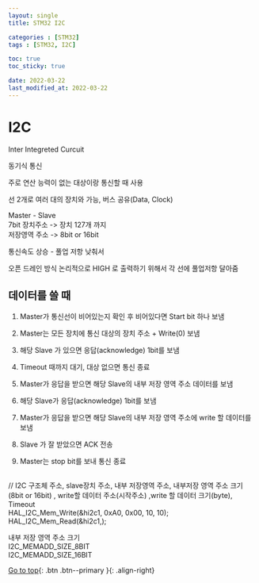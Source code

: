 ```yaml
---
layout: single
title: STM32 I2C

categories : [STM32]
tags : [STM32, I2C]

toc: true
toc_sticky: true

date: 2022-03-22
last_modified_at: 2022-03-22
---
```


# I2C

Inter Integreted Curcuit

동기식 통신

주로 연산 능력이 없는 대상이랑 통신할 때 사용

선 2개로 여러 대의 장치와 가능, 버스 공유(Data, Clock)

Master - Slave  
7bit 장치주소 -> 장치 127개 까지   
저장영역 주소 -> 8bit or 16bit

통신속도 상승 - 풀업 저항 낮춰서

오픈 드레인 방식 
논리적으로 HIGH 로 출력하기 위해서 각 선에 풀업저항 달아줌

## 데이터를 쓸 때

1. Master가 통신선이 비어있는지 확인 후 비어있다면 Start bit 하나 보냄

2. Master는 모든 장치에 통신 대상의 장치 주소 + Write(0) 보냄

3. 해당 Slave 가 있으면 응답(acknowledge) 1bit를 보냄

4. Timeout 때까지 대기, 대상 없으면 통신 종료

5. Master가 응답을 받으면 해당 Slave의 내부 저장 영역 주소 데이터를 보냄 

6.  해당 Slave가 응답(acknowledge) 1bit를 보냄

7. Master가 응답을 받으면 해당 Slave의 내부 저장 영역 주소에 write 할 데이터를 보냄

8. Slave 가 잘 받았으면 ACK 전송

9. Master는 stop bit를 보내 통신 종료


## 

// I2C 구조체 주소, slave장치 주소, 내부 저장영역 주소, 내부저장 영역 주소 크기(8bit or 16bit) , write할 데이터 주소(시작주소) ,write 할 데이터 크기(byte), Timeout  
HAL_I2C_Mem_Write(&hi2c1, 0xA0, 0x00, 10, 10);
HAL_I2C_Mem_Read(&hi2c1,);
  
내부 저장 영역 주소 크기  
I2C_MEMADD_SIZE_8BIT   
I2C_MEMADD_SIZE_16BIT  

[Go to top](#){: .btn .btn--primary }{: .align-right}